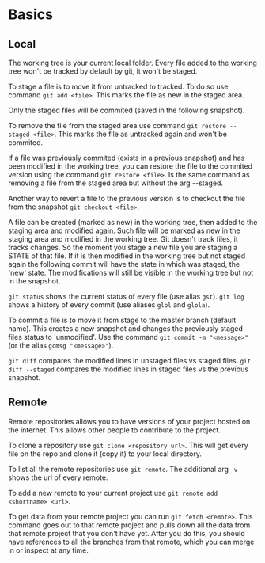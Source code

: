 # Basics  

## Local  

The working tree is your current local folder. Every file added to the working tree won't be
tracked by default by git, it won't be staged.

To stage a file is to move it from untracked to tracked. To do so use command `git add <file>`.
This marks the file as new in the staged area.

Only the staged files will be commited (saved in the following snapshot).

To remove the file from the staged area use command `git restore --staged <file>`. This marks the 
file as untracked again and won't be commited.

If a file was previously commited (exists in a previous snapshot) and has been modified in the
working tree, you can restore the file to the commited version using the command
`git restore <file>`. Is the same command as removing a file from the staged area but without
the arg --staged.

Another way to revert a file to the previous version is to checkout the file from the snapshot
`git checkout <file>`.

A file can be created (marked as new) in the working tree, then added to the staging area
and modified again. Such file will be marked as new in the staging area and modified in the working
tree. Git doesn't track files, it tracks changes. So the moment you stage a new file you are
staging a STATE of that file. If it is then modified in the working tree but not staged again
the following commit will have the state in which was staged, the 'new' state. The modifications
will still be visible in the working tree but not in the snapshot.

`git status` shows the current status of every file (use alias `gst`).
`git log` shows a history of every commit (use aliases `glol` and `glola`).

To commit a file is to move it from stage to the master branch (default name). This creates a
new snapshot and changes the previously staged files status to 'unmodified'. Use the command
`git commit -m "<message>"` (or the alias `gcmsg "<message>"`).

`git diff` compares the modified lines in unstaged files vs staged files.
`git diff --staged` compares the modified lines in staged files vs the previous snapshot.

## Remote  

Remote repositories allows you to have versions of your project hosted on the internet. This allows
other people to contribute to the project.

To clone a repository use `git clone <repository url>`. This will get every file on the repo and
clone it (copy it) to your local directory.

To list all the remote repositories use `git remote`.
The additional arg `-v` shows the url of every remote.

To add a new remote to your current project use `git remote add <shortname> <url>`.

To get data from your remote project you can run `git fetch <remote>`. This command goes out 
to that remote project and pulls down all the data from that remote project that you don't 
have yet. After you do this, you should have references to all the branches from that remote, 
which you can merge in or inspect at any time.


